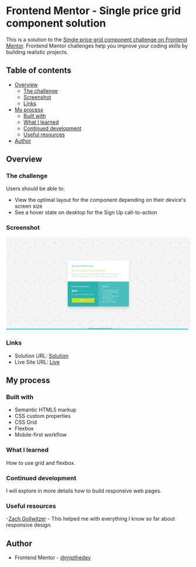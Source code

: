# Frontend Mentor - Single price grid component solution

This is a solution to the [Single price grid component challenge on Frontend Mentor](https://www.frontendmentor.io/challenges/single-price-grid-component-5ce41129d0ff452fec5abbbc). Frontend Mentor challenges help you improve your coding skills by building realistic projects. 

## Table of contents

- [Overview](#overview)
  - [The challenge](#the-challenge)
  - [Screenshot](#screenshot)
  - [Links](#links)
- [My process](#my-process)
  - [Built with](#built-with)
  - [What I learned](#what-i-learned)
  - [Continued development](#continued-development)
  - [Useful resources](#useful-resources)
- [Author](#author)

## Overview

### The challenge

Users should be able to:

- View the optimal layout for the component depending on their device's screen size
- See a hover state on desktop for the Sign Up call-to-action

### Screenshot

![](./screenshot.png)

### Links

- Solution URL: [Solution](https://www.frontendmentor.io/solutions/single-price-grid-component-challenge-_ajhiyRyTW)
- Live Site URL: [Live](https://mjpthedev.github.io/Single-price-grid-component-solution/)

## My process

### Built with

- Semantic HTML5 markup
- CSS custom properties
- CSS Grid
- Flexbox
- Mobile-first workflow

### What I learned

How to use grid and flexbox.

### Continued development

I will explore in more details how to build responsive web pages.

### Useful resources

-[Zach Gollwitzer](https://github.com/zachgoll/fullstack-roadmap-series/blob/main/free-code-camp.md) - This helped me with everything I know so far about responsive design.

## Author

- Frontend Mentor - [@mjpthedev](https://www.frontendmentor.io/profile/mjpthedev)
